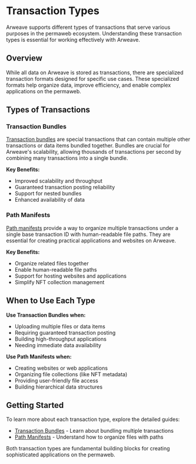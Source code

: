 # Transaction Types

Arweave supports different types of transactions that serve various purposes in the permaweb ecosystem. Understanding these transaction types is essential for working effectively with Arweave.

## Overview

While all data on Arweave is stored as transactions, there are specialized transaction formats designed for specific use cases. These specialized formats help organize data, improve efficiency, and enable complex applications on the permaweb.

## Types of Transactions

### Transaction Bundles

[Transaction bundles](./bundles.md) are special transactions that can contain multiple other transactions or data items bundled together. Bundles are crucial for Arweave's scalability, allowing thousands of transactions per second by combining many transactions into a single bundle.

**Key Benefits:**
- Improved scalability and throughput
- Guaranteed transaction posting reliability
- Support for nested bundles
- Enhanced availability of data

### Path Manifests

[Path manifests](./manifests.md) provide a way to organize multiple transactions under a single base transaction ID with human-readable file paths. They are essential for creating practical applications and websites on Arweave.

**Key Benefits:**
- Organize related files together
- Enable human-readable file paths
- Support for hosting websites and applications
- Simplify NFT collection management

## When to Use Each Type

**Use Transaction Bundles when:**
- Uploading multiple files or data items
- Requiring guaranteed transaction posting
- Building high-throughput applications
- Needing immediate data availability

**Use Path Manifests when:**
- Creating websites or web applications
- Organizing file collections (like NFT metadata)
- Providing user-friendly file access
- Building hierarchical data structures

## Getting Started
To learn more about each transaction type, explore the detailed guides:

- [Transaction Bundles](./bundles.md) - Learn about bundling multiple transactions
- [Path Manifests](./manifests.md) - Understand how to organize files with paths

Both transaction types are fundamental building blocks for creating sophisticated applications on the permaweb.